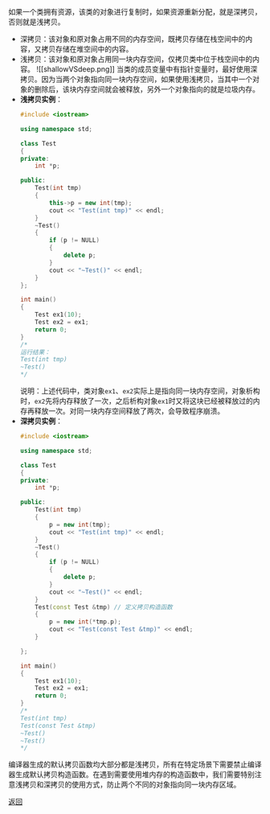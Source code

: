 如果一个类拥有资源，该类的对象进行复制时，如果资源重新分配，就是深拷贝，否则就是浅拷贝。
- 深拷贝：该对象和原对象占用不同的内存空间，既拷贝存储在栈空间中的内容，又拷贝存储在堆空间中的内容。
- 浅拷贝：该对象和原对象占用同一块内存空间，仅拷贝类中位于栈空间中的内容。
![[shallowVSdeep.png]]
当类的成员变量中有指针变量时，最好使用深拷贝。因为当两个对象指向同一块内存空间，如果使用浅拷贝，当其中一个对象的删除后，该块内存空间就会被释放，另外一个对象指向的就是垃圾内存。
- **浅拷贝实例**：
	```cpp
	#include <iostream>
	
	using namespace std;
	
	class Test
	{
	private:
		int *p;
	
	public:
		Test(int tmp)
		{
			this->p = new int(tmp);
			cout << "Test(int tmp)" << endl;
		}
		~Test()
		{
			if (p != NULL)
			{
				delete p;
			}
			cout << "~Test()" << endl;
		}
	};
	
	int main()
	{
		Test ex1(10);	
		Test ex2 = ex1; 
		return 0;
	}
	/*
	运行结果：
	Test(int tmp)
	~Test()
	*/
	```
	说明：上述代码中，类对象`ex1`、`ex2`实际上是指向同一块内存空间，对象析构时，`ex2`先将内存释放了一次，之后析构对象`ex1`时又将这块已经被释放过的内存再释放一次。对同一块内存空间释放了两次，会导致程序崩溃。
- **深拷贝实例**：
	```cpp
	#include <iostream>
	
	using namespace std;
	
	class Test
	{
	private:
		int *p;
	
	public:
		Test(int tmp)
		{
			p = new int(tmp);
			cout << "Test(int tmp)" << endl;
		}
		~Test()
		{
			if (p != NULL)
			{
				delete p;
			}
			cout << "~Test()" << endl;
		}
		Test(const Test &tmp) // 定义拷贝构造函数
		{
			p = new int(*tmp.p);
			cout << "Test(const Test &tmp)" << endl;
		}
	
	};
	
	int main()
	{
		Test ex1(10);	
		Test ex2 = ex1; 
		return 0;
	}
	/*
	Test(int tmp)
	Test(const Test &tmp)
	~Test()
	~Test()
	*/
	```

编译器生成的默认拷贝函数均大部分都是浅拷贝，所有在特定场景下需要禁止编译器生成默认拷贝构造函数。在遇到需要使用堆内存的构造函数中，我们需要特别注意浅拷贝和深拷贝的使用方式，防止两个不同的对象指向同一块内存区域。

[返回](C++面向对象/readme)